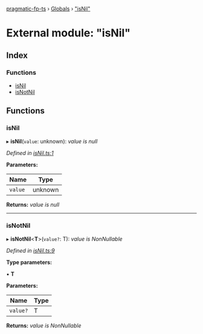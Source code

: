[pragmatic-fp-ts](../README.md) › [Globals](../globals.md) › ["isNil"](_isnil_.md)

# External module: "isNil"

## Index

### Functions

* [isNil](_isnil_.md#isnil)
* [isNotNil](_isnil_.md#isnotnil)

## Functions

###  isNil

▸ **isNil**(`value`: unknown): *value is null*

*Defined in [isNil.ts:1](https://github.com/hermann-p/pragmatic-fp-ts/blob/65c599f/src/isNil.ts#L1)*

**Parameters:**

Name | Type |
------ | ------ |
`value` | unknown |

**Returns:** *value is null*

___

###  isNotNil

▸ **isNotNil**<**T**>(`value?`: T): *value is NonNullable<T>*

*Defined in [isNil.ts:9](https://github.com/hermann-p/pragmatic-fp-ts/blob/65c599f/src/isNil.ts#L9)*

**Type parameters:**

▪ **T**

**Parameters:**

Name | Type |
------ | ------ |
`value?` | T |

**Returns:** *value is NonNullable<T>*

